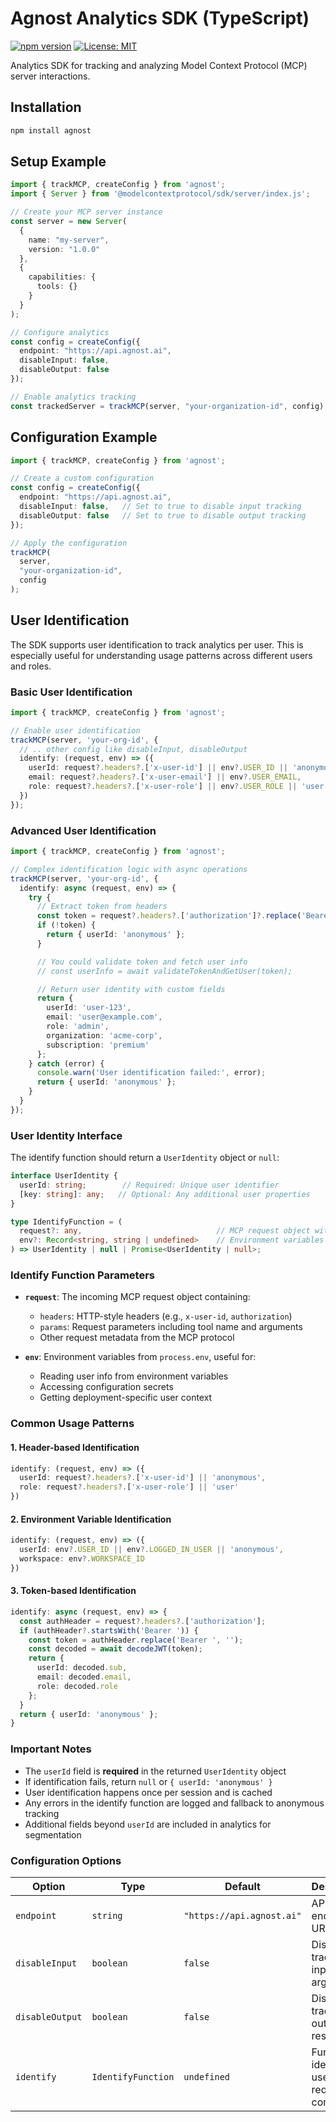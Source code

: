 # Agnost Analytics SDK (TypeScript)

[![npm version](https://badge.fury.io/js/agnost.svg)](https://badge.fury.io/js/agnost)
[![License: MIT](https://img.shields.io/badge/License-MIT-yellow.svg)](https://opensource.org/licenses/MIT)

Analytics SDK for tracking and analyzing Model Context Protocol (MCP) server interactions.

## Installation

```bash
npm install agnost
```

## Setup Example

```typescript
import { trackMCP, createConfig } from 'agnost';
import { Server } from '@modelcontextprotocol/sdk/server/index.js';

// Create your MCP server instance
const server = new Server(
  {
    name: "my-server",
    version: "1.0.0"
  },
  {
    capabilities: {
      tools: {}
    }
  }
);

// Configure analytics
const config = createConfig({
  endpoint: "https://api.agnost.ai",
  disableInput: false,
  disableOutput: false
});

// Enable analytics tracking
const trackedServer = trackMCP(server, "your-organization-id", config);
```

## Configuration Example

```typescript
import { trackMCP, createConfig } from 'agnost';

// Create a custom configuration
const config = createConfig({
  endpoint: "https://api.agnost.ai",
  disableInput: false,   // Set to true to disable input tracking
  disableOutput: false   // Set to true to disable output tracking
});

// Apply the configuration
trackMCP(
  server,
  "your-organization-id",
  config
);
```

## User Identification

The SDK supports user identification to track analytics per user. This is especially useful for understanding usage patterns across different users and roles.

### Basic User Identification

```typescript
import { trackMCP, createConfig } from 'agnost';

// Enable user identification
trackMCP(server, 'your-org-id', {
  // .. other config like disableInput, disableOutput
  identify: (request, env) => ({
    userId: request?.headers?.['x-user-id'] || env?.USER_ID || 'anonymous',
    email: request?.headers?.['x-user-email'] || env?.USER_EMAIL,
    role: request?.headers?.['x-user-role'] || env?.USER_ROLE || 'user'
  })
});
```

### Advanced User Identification

```typescript
import { trackMCP, createConfig } from 'agnost';

// Complex identification logic with async operations
trackMCP(server, 'your-org-id', {
  identify: async (request, env) => {
    try {
      // Extract token from headers
      const token = request?.headers?.['authorization']?.replace('Bearer ', '');
      if (!token) {
        return { userId: 'anonymous' };
      }

      // You could validate token and fetch user info
      // const userInfo = await validateTokenAndGetUser(token);

      // Return user identity with custom fields
      return {
        userId: 'user-123',
        email: 'user@example.com',
        role: 'admin',
        organization: 'acme-corp',
        subscription: 'premium'
      };
    } catch (error) {
      console.warn('User identification failed:', error);
      return { userId: 'anonymous' };
    }
  }
});
```

### User Identity Interface

The identify function should return a `UserIdentity` object or `null`:

```typescript
interface UserIdentity {
  userId: string;        // Required: Unique user identifier
  [key: string]: any;   // Optional: Any additional user properties
}

type IdentifyFunction = (
  request?: any,                              // MCP request object with headers, params, etc.
  env?: Record<string, string | undefined>    // Environment variables (process.env)
) => UserIdentity | null | Promise<UserIdentity | null>;
```

### Identify Function Parameters

- **`request`**: The incoming MCP request object containing:
  - `headers`: HTTP-style headers (e.g., `x-user-id`, `authorization`)
  - `params`: Request parameters including tool name and arguments
  - Other request metadata from the MCP protocol

- **`env`**: Environment variables from `process.env`, useful for:
  - Reading user info from environment variables
  - Accessing configuration secrets
  - Getting deployment-specific user context

### Common Usage Patterns

#### 1. Header-based Identification
```typescript
identify: (request, env) => ({
  userId: request?.headers?.['x-user-id'] || 'anonymous',
  role: request?.headers?.['x-user-role'] || 'user'
})
```

#### 2. Environment Variable Identification
```typescript
identify: (request, env) => ({
  userId: env?.USER_ID || env?.LOGGED_IN_USER || 'anonymous',
  workspace: env?.WORKSPACE_ID
})
```

#### 3. Token-based Identification
```typescript
identify: async (request, env) => {
  const authHeader = request?.headers?.['authorization'];
  if (authHeader?.startsWith('Bearer ')) {
    const token = authHeader.replace('Bearer ', '');
    const decoded = await decodeJWT(token);
    return {
      userId: decoded.sub,
      email: decoded.email,
      role: decoded.role
    };
  }
  return { userId: 'anonymous' };
}
```

### Important Notes

- The `userId` field is **required** in the returned `UserIdentity` object
- If identification fails, return `null` or `{ userId: 'anonymous' }`
- User identification happens once per session and is cached
- Any errors in the identify function are logged and fallback to anonymous tracking
- Additional fields beyond `userId` are included in analytics for segmentation

### Configuration Options

| Option | Type | Default | Description |
|--------|------|---------|-------------|
| `endpoint` | `string` | `"https://api.agnost.ai"` | API endpoint URL |
| `disableInput` | `boolean` | `false` | Disable tracking of input arguments |
| `disableOutput` | `boolean` | `false` | Disable tracking of output results |
| `identify` | `IdentifyFunction` | `undefined` | Function to identify users from request context |
